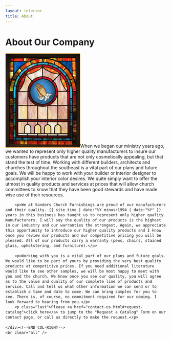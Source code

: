 ```yaml
---
layout: interior
title: About
---
```


<div id="canvas">
	<div id="col-left"></div><!--END COL-LEFT-->
	<div id="col-right">
		<h1>About Our Company</h1>
	    <p><img class="img-right" src="images/about/picture-about-stained-glass.jpg" alt="Stained glass with hands praying" />When we began our ministry years ago, we wanted to represent only higher quality manufacturers to insure our customers have products that are not only cosmetically appealing, but that stand the test of time. Working with different builders, architects and churches throughout the southeast is a vital part of our plans and future goals. We will be happy to work with your builder or interior designer to accomplish your interior color desires. We quite simply want to offer the utmost in quality products and services at prices that will allow church committees to know that they have been good stewards and have made wise use of their resources.</p>

	    <p>We at Sanders Church Furnishings are proud of our manufacturers and their quality. {{ site.time | date:"%Y minus:1994 | date:"%Y" }} years in this business has taught us to represent only higher quality manufacturers. I will say the quality of our products is the highest in our industry and our warranties the strongest. Again, we appreciate this opportunity to introduce our higher quality products and I know once you review our products and our competitive pricing you will be pleased. All of our products carry a warranty (pews, chairs, stained glass, upholstering, and furniture).</p>

	    <p>Working with you is a vital part of our plans and future goals. We would like to be part of yours by providing the very best quality products at competitive prices. If you need additional literature would like to see other samples, we will be most happy to meet with you and the church. We know once you see our quality, you will agree as to the value and quality of our complete line of products and service. Call and tell us what other information we can send or to establish a time and date to come. We can bring samples for you to see. There is, of course, no commitment required for our coming. I look forward to hearing from you.</p>
	    <p class="last">Please <a href="contact-us.html#request-catalog">click here</a> to jump to the "Request a Catalog" Form on our contact page, or call us directly to make the request.</p>
	    
	</div><!--END COL-RIGHT-->
	<br clear="all" />